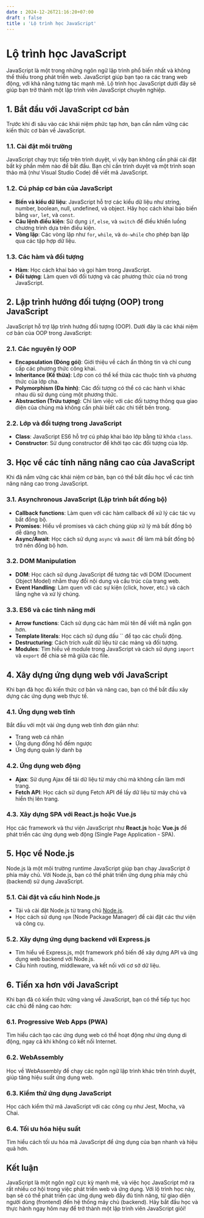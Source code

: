 ```yaml
---
date : 2024-12-26T21:16:20+07:00
draft : false
title : 'Lộ trình học JavaScript'
---
```

# Lộ trình học JavaScript

JavaScript là một trong những ngôn ngữ lập trình phổ biến nhất và không thể thiếu trong phát triển web. JavaScript giúp bạn tạo ra các trang web động, với khả năng tương tác mạnh mẽ. Lộ trình học JavaScript dưới đây sẽ giúp bạn trở thành một lập trình viên JavaScript chuyên nghiệp.

## 1. Bắt đầu với JavaScript cơ bản

Trước khi đi sâu vào các khái niệm phức tạp hơn, bạn cần nắm vững các kiến thức cơ bản về JavaScript.

### 1.1. Cài đặt môi trường
JavaScript chạy trực tiếp trên trình duyệt, vì vậy bạn không cần phải cài đặt bất kỳ phần mềm nào để bắt đầu. Bạn chỉ cần trình duyệt và một trình soạn thảo mã (như Visual Studio Code) để viết mã JavaScript.

### 1.2. Cú pháp cơ bản của JavaScript
- **Biến và kiểu dữ liệu**: JavaScript hỗ trợ các kiểu dữ liệu như string, number, boolean, null, undefined, và object. Hãy học cách khai báo biến bằng `var`, `let`, và `const`.
- **Câu lệnh điều kiện**: Sử dụng `if`, `else`, và `switch` để điều khiển luồng chương trình dựa trên điều kiện.
- **Vòng lặp**: Các vòng lặp như `for`, `while`, và `do-while` cho phép bạn lặp qua các tập hợp dữ liệu.

### 1.3. Các hàm và đối tượng
- **Hàm**: Học cách khai báo và gọi hàm trong JavaScript.
- **Đối tượng**: Làm quen với đối tượng và các phương thức của nó trong JavaScript.

## 2. Lập trình hướng đối tượng (OOP) trong JavaScript

JavaScript hỗ trợ lập trình hướng đối tượng (OOP). Dưới đây là các khái niệm cơ bản của OOP trong JavaScript:

### 2.1. Các nguyên lý OOP
- **Encapsulation (Đóng gói)**: Giới thiệu về cách ẩn thông tin và chỉ cung cấp các phương thức công khai.
- **Inheritance (Kế thừa)**: Lớp con có thể kế thừa các thuộc tính và phương thức của lớp cha.
- **Polymorphism (Đa hình)**: Các đối tượng có thể có các hành vi khác nhau dù sử dụng cùng một phương thức.
- **Abstraction (Trừu tượng)**: Chỉ làm việc với các đối tượng thông qua giao diện của chúng mà không cần phải biết các chi tiết bên trong.

### 2.2. Lớp và đối tượng trong JavaScript
- **Class**: JavaScript ES6 hỗ trợ cú pháp khai báo lớp bằng từ khóa `class`.
- **Constructor**: Sử dụng constructor để khởi tạo các đối tượng của lớp.

## 3. Học về các tính năng nâng cao của JavaScript

Khi đã nắm vững các khái niệm cơ bản, bạn có thể bắt đầu học về các tính năng nâng cao trong JavaScript.

### 3.1. Asynchronous JavaScript (Lập trình bất đồng bộ)
- **Callback functions**: Làm quen với các hàm callback để xử lý các tác vụ bất đồng bộ.
- **Promises**: Hiểu về promises và cách chúng giúp xử lý mã bất đồng bộ dễ dàng hơn.
- **Async/Await**: Học cách sử dụng `async` và `await` để làm mã bất đồng bộ trở nên đồng bộ hơn.

### 3.2. DOM Manipulation
- **DOM**: Học cách sử dụng JavaScript để tương tác với DOM (Document Object Model) nhằm thay đổi nội dung và cấu trúc của trang web.
- **Event Handling**: Làm quen với các sự kiện (click, hover, etc.) và cách lắng nghe và xử lý chúng.

### 3.3. ES6 và các tính năng mới
- **Arrow functions**: Cách sử dụng các hàm mũi tên để viết mã ngắn gọn hơn.
- **Template literals**: Học cách sử dụng dấu `` để tạo các chuỗi động.
- **Destructuring**: Cách trích xuất dữ liệu từ các mảng và đối tượng.
- **Modules**: Tìm hiểu về module trong JavaScript và cách sử dụng `import` và `export` để chia sẻ mã giữa các file.

## 4. Xây dựng ứng dụng web với JavaScript

Khi bạn đã học đủ kiến thức cơ bản và nâng cao, bạn có thể bắt đầu xây dựng các ứng dụng web thực tế.

### 4.1. Ứng dụng web tĩnh
Bắt đầu với một vài ứng dụng web tĩnh đơn giản như:
- Trang web cá nhân
- Ứng dụng đồng hồ đếm ngược
- Ứng dụng quản lý danh bạ

### 4.2. Ứng dụng web động
- **Ajax**: Sử dụng Ajax để tải dữ liệu từ máy chủ mà không cần làm mới trang.
- **Fetch API**: Học cách sử dụng Fetch API để lấy dữ liệu từ máy chủ và hiển thị lên trang.

### 4.3. Xây dựng SPA với React.js hoặc Vue.js
Học các framework và thư viện JavaScript như **React.js** hoặc **Vue.js** để phát triển các ứng dụng web động (Single Page Application - SPA).

## 5. Học về Node.js

Node.js là một môi trường runtime JavaScript giúp bạn chạy JavaScript ở phía máy chủ. Với Node.js, bạn có thể phát triển ứng dụng phía máy chủ (backend) sử dụng JavaScript.

### 5.1. Cài đặt và cấu hình Node.js
- Tải và cài đặt Node.js từ trang chủ [Node.js](https://nodejs.org).
- Học cách sử dụng `npm` (Node Package Manager) để cài đặt các thư viện và công cụ.

### 5.2. Xây dựng ứng dụng backend với Express.js
- Tìm hiểu về Express.js, một framework phổ biến để xây dựng API và ứng dụng web backend với Node.js.
- Cấu hình routing, middleware, và kết nối với cơ sở dữ liệu.

## 6. Tiến xa hơn với JavaScript

Khi bạn đã có kiến thức vững vàng về JavaScript, bạn có thể tiếp tục học các chủ đề nâng cao hơn:

### 6.1. Progressive Web Apps (PWA)
Tìm hiểu cách tạo các ứng dụng web có thể hoạt động như ứng dụng di động, ngay cả khi không có kết nối Internet.

### 6.2. WebAssembly
Học về WebAssembly để chạy các ngôn ngữ lập trình khác trên trình duyệt, giúp tăng hiệu suất ứng dụng web.

### 6.3. Kiểm thử ứng dụng JavaScript
Học cách kiểm thử mã JavaScript với các công cụ như Jest, Mocha, và Chai.

### 6.4. Tối ưu hóa hiệu suất
Tìm hiểu cách tối ưu hóa mã JavaScript để ứng dụng của bạn nhanh và hiệu quả hơn.

## Kết luận

JavaScript là một ngôn ngữ cực kỳ mạnh mẽ, và việc học JavaScript mở ra rất nhiều cơ hội trong việc phát triển web và ứng dụng. Với lộ trình học này, bạn sẽ có thể phát triển các ứng dụng web đầy đủ tính năng, từ giao diện người dùng (frontend) đến hệ thống máy chủ (backend). Hãy bắt đầu học và thực hành ngay hôm nay để trở thành một lập trình viên JavaScript giỏi!